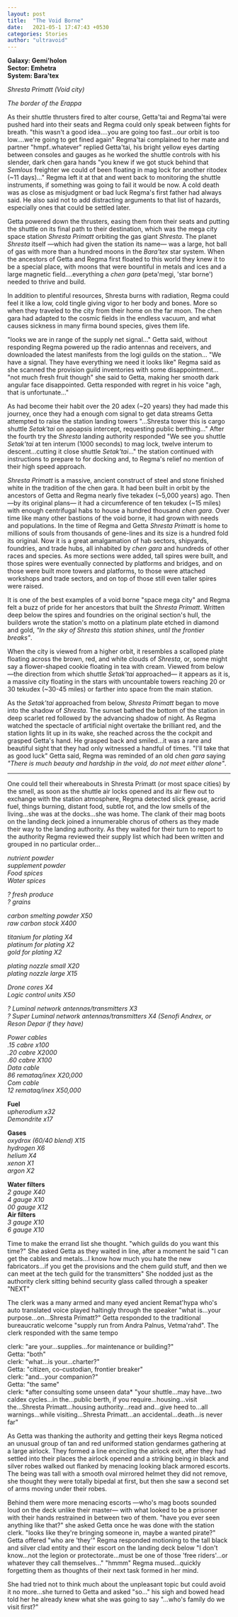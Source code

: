 ```yaml
---
layout: post
title:  "The Void Borne"
date:   2021-05-1 17:47:43 +0530
categories: Stories
author: "ultravoid"
---
```


**Galaxy: Gemi'holon**<br>
**Sector: Emhetra**<br>
**System: Bara'tex**

_Shresta Primatt (Void city)_

_The border of the Erappa_

As their shuttle thrusters fired to alter course, Getta'tai and Regma'tai were pushed hard into their seats and Regma could only speak between fights for breath. "this wasn't a good idea....you are going too fast...our orbit is too low....we're going to get fined again" Regma'tai complained to her mate and partner "hmpf..whatever" replied Getta'tai, his bright yellow eyes darting between consoles and gauges as he worked the shuttle controls with his slender, dark chen gara hands "you knew if we got stuck behind that _Semlous_ freighter we could of been floating in mag lock for another ritodex (~11 days)..." Regma left it at that and went back to monitoring the shuttle instruments, if something was going to fail it would be now. A cold death was as close as misjudgment or bad luck Regma's first father had always said. He also said not to add distracting arguments to that list of hazards, especially ones that could be settled later.

Getta powered down the thrusters, easing them from their seats and putting the shuttle on its final path to their destination, which was the mega city space station _Shresta Primatt_ orbiting the gas giant _Shresta_. The planet _Shresta_ itself —which had given the station its name— was a large, hot ball of gas with more than a hundred moons in the _Bara'tex_ star system. When the ancestors of Getta and Regma first floated to this world they knew it to be a special place, with moons that were bountiful in metals and ices and a large magnetic field....everything a _chen gara_ (peta'megi, 'star borne') needed to thrive and build.

In addition to plentiful resources, Shresta burns with radiation, Regma could feel it like a low, cold tingle giving vigor to her body and bones. More so when they traveled to the city from their home on the far moon. The chen gara had adapted to the cosmic fields in the endless vacuum, and what causes sickness in many firma bound species, gives them life.

"looks we are in range of the supply net signal..." Getta said, without responding Regma powered up the radio antennas and receivers, and downloaded the latest manifests from the logi guilds on the station... "We have a signal. They have everything we need it looks like" Regma said as she scanned the provision guild inventories with some disappointment... "not much fresh fruit though" she said to Getta, making her smooth dark angular face disappointed. Getta responded with regret in his voice "agh, that is unfortunate..."

As had become their habit over the 20 adex (~20 years) they had made this journey, once they had a enough com signal to get data streams Getta attempted to raise the station landing towers "...Shresta tower this is cargo shuttle _Setak'tai_ on apoapsis intercept, requesting public berthing..." After the fourth try the _Shresta_ landing authority responded "We see you shuttle _Setak'tai_ at ten interum (1000 seconds) to mag lock, twelve interum to descent...cutting it close shuttle _Setak'tai_..." the station continued with instructions to prepare to for docking and, to Regma's relief no mention of their high speed approach.

_Shresta Primatt_ is a massive, ancient construct of steel and stone finished white in the tradition of the chen gara. It had been built in orbit by the ancestors of Getta and Regma nearly five tekadex (~5,000 years) ago. Then —by its original plans— it had a circumference of ten tekudex (~15 miles) with enough centrifugal habs to house a hundred thousand _chen gara_. Over time like many other bastions of the void borne, it had grown with needs and populations. In the time of Regma and Getta _Shresta Primatt_ is home to millions of souls from thousands of gene-lines and its size is a hundred fold its original. Now it is a great amalgamation of hab sectors, shipyards, foundries, and trade hubs, all inhabited by _chen gara_ and hundreds of other races and species. As more sections were added, tall spires were built, and those spires were eventually connected by platforms and bridges, and on those were built more towers and platforms, to those were attached workshops and trade sectors, and on top of those still even taller spires were raised.

It is one of the best examples of a void borne "space mega city" and Regma felt a buzz of pride for her ancestors that built the _Shresta Primatt_. Written deep below the spires and foundries on the original section's hull, the builders wrote the station's motto on a platinum plate etched in diamond and gold, _"In the sky of Shresta this station shines, until the frontier breaks"_.

When the city is viewed from a higher orbit, it resembles a scalloped plate floating across the brown, red, and white clouds of _Shresta_, or, some might say a flower-shaped cookie floating in tea with cream. Viewed from below —the direction from which shuttle _Setak'tai_ approached— it appears as it is, a massive city floating in the stars with uncountable towers reaching 20 or 30 tekudex (~30-45 miles) or farther into space from the main station.

As the _Setak'tai_ approached from below, _Shresta Primatt_ began to move into the shadow of _Shresta_. The sunset bathed the bottom of the station in deep scarlet red followed by the advancing shadow of night. As Regma watched the spectacle of artificial night overtake the brilliant red, and the station lights lit up in its wake, she reached across the the cockpit and grasped Getta's hand. He grasped back and smiled...it was a rare and beautiful sight that they had only witnessed a handful of times. "I'll take that as good luck" Getta said, Regma was reminded of an old _chen gara_ saying _"There is much beauty and hardship in the void, do not meet either alone"_.

-----------------------------------------------------------------

One could tell their whereabouts in Shresta Primatt (or most space cities) by the smell, as soon as the shuttle air locks opened and its air flew out to exchange with the station atmosphere, Regma detected slick grease, acrid fuel, things burning, distant food, subtle rot, and the low smells of the living...she was at the docks...she was home. The clank of their mag boots on the landing deck joined a innumerable chorus of others as they made their way to the landing authority. As they waited for their turn to report to the authority Regma reviewed their supply list which had been written and grouped in no particular order...

_nutrient powder_<br>
_supplement powder_<br>
_Food spices_<br>
_Water spices_<br>

_? fresh produce_<br>
_? grains_<br>

_carbon smelting powder X50_<br>
_raw carbon stock X400_<br>

_titanium for plating X4_<br>
_platinum for plating X2_<br>
_gold for plating X2_<br>

_plating nozzle small X20_<br>
_plating nozzle large X15_<br>

_Drone cores X4_<br>
_Logic control units X50_<br>

_? Luminal network antennas/transmitters X3_<br>
_? Super Luminal network antennas/transmitters X4 (Senofi Andrex, or Reson Depar if they have)_<br>

  _Power cables_<br>
    _.15 cabre x100_<br>
    _.20 cabre X2000_<br>
    _.60 cabre X100_<br>
  _Data cable_<br>
    _86 remataq/inex X20,000_<br>
  _Com cable_<br>
    _12 remataq/inex X50,000_<br>

**Fuel**<br>
  _upherodium x32_<br>
  _Demondrite x17_<br>

**Gases**<br>
  _oxydrox (60/40 blend) X15_<br>
  _hydrogen X6_<br>
  _helium X4_<br>
  _xenon X1_<br>
  _argon X2_<br>

**Water filters**<br>
  _2 gauge X40_<br>
  _4 gauge X10_<br>
  _00 gauge X12_<br>
**Air filters**<br>
  _3 gauge X10_<br>
  _6 gauge X10_<br>

Time to make the errand list she thought. "which guilds do you want this time?" She asked Getta as they waited in line, after a moment he said "I can get the cables and metals...I know how much you hate the new fabricators...if you get the provisions and the chem guild stuff, and then we can meet at the tech guild for the transmitters" She nodded just as the authority clerk sitting behind security glass called through a speaker "NEXT"

The clerk was a many armed and many eyed ancient Remat'hypa who's auto translated voice played haltingly through the speaker "what is...your purpose...on...Shresta Primatt?" Getta responded to the traditional bureaucratic welcome "supply run from Andra Palnus, Vetma'rahd". The clerk responded with the same tempo

clerk: "are your...supplies...for maintenance or building?"<br>
Getta: "both"<br>
clerk: "what...is your...charter?"<br>
Getta: "citizen, co-custodian, frontier breaker"<br>
clerk: "and...your companion?"<br>
Getta: "the same"<br>
clerk: \*after consulting some unseen data\* "your shuttle...may have...two caldex cycles...in the...public berth, if you require...housing...visit the...Shresta Primatt...housing authority...read and...give heed to...all warnings...while visiting...Shresta Primatt...an accidental...death...is never far"

As Getta was thanking the authority and getting their keys Regma noticed an unusual group of tan and red uniformed station gendarmes gathering at a large airlock. They formed a line encircling the airlock exit, after they had settled into their places the airlock opened and a striking being in black and silver robes walked out flanked by menacing looking black armored escorts. The being was tall with a smooth oval mirrored helmet they did not remove, she thought they were totally bipedal at first, but then she saw a second set of arms moving under their robes.

Behind them were more menacing escorts —who's mag boots sounded loud on the deck unlike their master— with what looked to be a prisoner with their hands restrained in between two of them. "have you ever seen anything like that?" she asked Getta once he was done with the station clerk. "looks like they're bringing someone in, maybe a wanted pirate?" Getta offered "who are 'they'" Regma responded motioning to the tall black and silver clad entity and their escort on the landing deck below "I don't know...not the legion or protectorate...must be one of those 'free riders'...or whatever they call themselves..." "hmmm" Regma mused...quickly forgetting them as thoughts of their next task formed in her mind.

She had tried not to think much about the unpleasant topic but could avoid it no more...she turned to Getta and asked "so..." his sigh and bowed head told her he already knew what she was going to say "...who's family do we visit first?"
